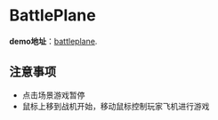 # BattlePlane

**demo地址**：[battleplane](https://github.com/teresaRuan/battleplane).

## 注意事项

* 点击场景游戏暂停
* 鼠标上移到战机开始，移动鼠标控制玩家飞机进行游戏
